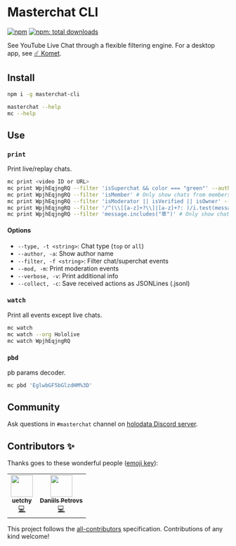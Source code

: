 # Masterchat CLI

[![npm](https://badgen.net/npm/v/masterchat-cli)](https://npmjs.org/package/masterchat-cli)
[![npm: total downloads](https://badgen.net/npm/dt/masterchat-cli)](https://npmjs.org/package/masterchat-cli)

See YouTube Live Chat through a flexible filtering engine. For a desktop app, see [☄️ Komet](https://github.com/holodata/komet).

## Install

```bash
npm i -g masterchat-cli

masterchat --help
mc --help
```

## Use

### `print`

Print live/replay chats.

```bash
mc print <video ID or URL>
mc print WpjhEqjngRQ --filter 'isSuperchat && color === "green"' --author # Only show green super chats
mc print WpjhEqjngRQ --filter 'isMember' # Only show chats from members
mc print WpjhEqjngRQ --filter 'isModerator || isVerified || isOwner' --author # Print chats from moderators/verified accounts/channel owner
mc print WpjhEqjngRQ --filter '/^(\\[[a-z]+?\\]|[a-z]+?: )/i.test(message)' # Print live translations
mc print WpjhEqjngRQ --filter 'message.includes("草")' # Only show chat contains 草
```

#### Options

- `--type, -t <string>`: Chat type (`top` or `all`)
- `--author, -a`: Show author name
- `--filter, -f <string>`: Filter chat/superchat events
- `--mod, -m`: Print moderation events
- `--verbose, -v`: Print additional info
- `--collect, -c`: Save received actions as JSONLines (.jsonl)

### `watch`

Print all events except live chats.

```bash
mc watch
mc watch --org Hololive
mc watch WpjhEqjngRQ
```

### `pbd`

pb params decoder.

```bash
mc pbd 'EglwbGF5bGlzdHM%3D'
```

## Community

Ask questions in `#masterchat` channel on [holodata Discord server](https://holodata.org/discord).

## Contributors ✨

Thanks goes to these wonderful people ([emoji key](https://allcontributors.org/docs/en/emoji-key)):

<!-- ALL-CONTRIBUTORS-LIST:START - Do not remove or modify this section -->
<!-- prettier-ignore-start -->
<!-- markdownlint-disable -->
<table>
  <tr>
    <td align="center"><a href="https://github.com/uetchy"><img src="https://avatars.githubusercontent.com/u/431808?v=4?s=50" width="50px;" alt=""/><br /><sub><b>uetchy</b></sub></a><br /><a href="https://github.com/holodata/masterchat-cli/commits?author=uetchy" title="Code">💻</a></td>
    <td align="center"><a href="https://github.com/DaniruKun"><img src="https://avatars.githubusercontent.com/u/5202322?v=4?s=50" width="50px;" alt=""/><br /><sub><b>Daniils Petrovs</b></sub></a><br /><a href="https://github.com/holodata/masterchat-cli/commits?author=DaniruKun" title="Code">💻</a></td>
  </tr>
</table>

<!-- markdownlint-restore -->
<!-- prettier-ignore-end -->

<!-- ALL-CONTRIBUTORS-LIST:END -->

This project follows the [all-contributors](https://github.com/all-contributors/all-contributors) specification. Contributions of any kind welcome!
